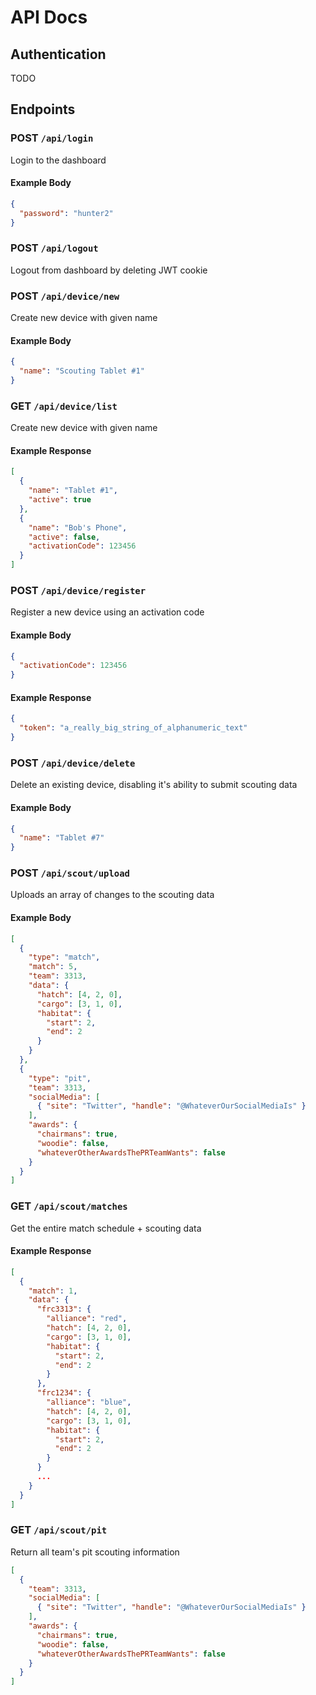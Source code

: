 # API Docs

## Authentication
TODO

## Endpoints

### POST ``/api/login``
Login to the dashboard

#### Example Body
```json
{
  "password": "hunter2"
}
```

### POST ``/api/logout``
Logout from dashboard by deleting JWT cookie

### POST ``/api/device/new``
Create new device with given name

#### Example Body
```json
{
  "name": "Scouting Tablet #1"
}
```

### GET ``/api/device/list``
Create new device with given name

#### Example Response
```json
[
  {
    "name": "Tablet #1",
    "active": true
  },
  {
    "name": "Bob's Phone",
    "active": false,
    "activationCode": 123456
  }
]
```

### POST ``/api/device/register``
Register a new device using an activation code

#### Example Body
```json
{
  "activationCode": 123456
}
```

#### Example Response
```json
{
  "token": "a_really_big_string_of_alphanumeric_text"
}
```


### POST ``/api/device/delete``
Delete an existing device, disabling it's ability to submit scouting data

#### Example Body
```json
{
  "name": "Tablet #7"
}
```

### POST ``/api/scout/upload``
Uploads an array of changes to the scouting data

#### Example Body
```json
[
  {
    "type": "match",
    "match": 5,
    "team": 3313,
    "data": {
      "hatch": [4, 2, 0],
      "cargo": [3, 1, 0],
      "habitat": {
        "start": 2,
        "end": 2
      }
    }
  },
  {
    "type": "pit",
    "team": 3313,
    "socialMedia": [
      { "site": "Twitter", "handle": "@WhateverOurSocialMediaIs" }
    ],
    "awards": {
      "chairmans": true,
      "woodie": false,
      "whateverOtherAwardsThePRTeamWants": false
    }
  }
]
```

### GET ``/api/scout/matches``
Get the entire match schedule + scouting data

#### Example Response
```json
[
  {
    "match": 1,
    "data": {
      "frc3313": {
        "alliance": "red",
        "hatch": [4, 2, 0],
        "cargo": [3, 1, 0],
        "habitat": {
          "start": 2,
          "end": 2
        }
      },
      "frc1234": {
        "alliance": "blue",
        "hatch": [4, 2, 0],
        "cargo": [3, 1, 0],
        "habitat": {
          "start": 2,
          "end": 2
        }
      }
      ...
    }
  }
]
```

### GET ``/api/scout/pit``
Return all team's pit scouting information

```json
[
  {
    "team": 3313,
    "socialMedia": [
      { "site": "Twitter", "handle": "@WhateverOurSocialMediaIs" }
    ],
    "awards": {
      "chairmans": true,
      "woodie": false,
      "whateverOtherAwardsThePRTeamWants": false
    }
  }
]
```
